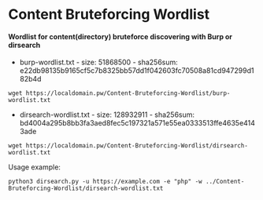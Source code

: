 # Content Bruteforcing Wordlist
  
#### Wordlist for content(directory) bruteforce discovering with Burp or dirsearch

- burp-wordlist.txt - size: 51868500 - sha256sum: e22db98135b9165cf5c7b8325bb57dd1f042603fc70508a81cd947299d182b4d

`wget https://localdomain.pw/Content-Bruteforcing-Wordlist/burp-wordlist.txt`
- dirsearch-wordlist.txt - size: 128932911 - sha256sum: bd4004a295b8bb3fa3aed8fec5c197321a571e55ea0333513ffe4635e4143ade

`wget https://localdomain.pw/Content-Bruteforcing-Wordlist/dirsearch-wordlist.txt`

Usage example:

`python3 dirsearch.py -u https://example.com -e "php" -w ../Content-Bruteforcing-Wordlist/dirsearch-wordlist.txt`

